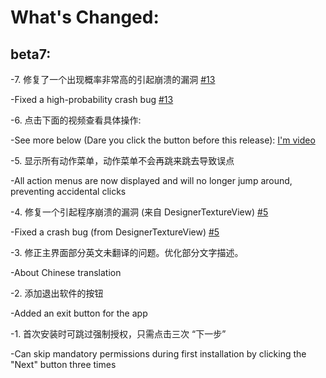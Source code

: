 
# What's Changed:



## beta7:

-7. 修复了一个出现概率非常高的引起崩溃的漏洞 [#13](https://github.com/kkgit2008/apkxxxAndroidIDE/discussions/13)

-Fixed a high-probability crash bug [#13](https://github.com/kkgit2008/apkxxxAndroidIDE/discussions/13)

-6. 点击下面的视频查看具体操作:

-See more below (Dare you click the button before this release):
[I'm video](https://github.com/user-attachments/assets/c8b54c68-3f0f-4629-9b6b-d902e2592169)

-5. 显示所有动作菜单，动作菜单不会再跳来跳去导致误点

-All action menus are now displayed and will no longer jump around, preventing accidental clicks

-4. 修复一个引起程序崩溃的漏洞 (来自 DesignerTextureView) [#5](https://github.com/kkgit2008/apkxxxAndroidIDE/discussions/5)

-Fixed a crash bug (from DesignerTextureView) [#5](https://github.com/kkgit2008/apkxxxAndroidIDE/discussions/5)

-3. 修正主界面部分英文未翻译的问题。优化部分文字描述。

-About Chinese translation

-2. 添加退出软件的按钮

-Added an exit button for the app

-1. 首次安装时可跳过强制授权，只需点击三次 “下一步” 

-Can skip mandatory permissions during first installation by clicking the "Next" button three times

